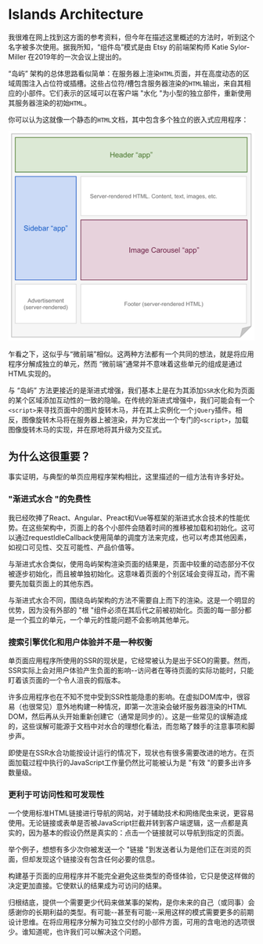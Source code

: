 # Islands Architecture

我很难在网上找到这方面的参考资料，但今年在描述这里概述的方法时，听到这个名字被多次使用。据我所知，“组件岛”模式是由 Etsy 的前端架构师 Katie Sylor-Miller 在2019年的一次会议上提出的。

“岛屿” 架构的总体思路看似简单：在服务器上渲染`HTML`页面，并在高度动态的区域周围注入占位符或插槽。这些占位符/槽包含服务器渲染的`HTML`输出，来自其相应的小部件。它们表示的区域可以在客户端 "水化 "为小型的独立部件，重新使用其服务器渲染的初始`HTML`。

你可以认为这就像一个静态的`HTML`文档，其中包含多个独立的嵌入式应用程序：



![](./img/islands-architecture-1.png)

乍看之下，这似乎与“微前端”相似。这两种方法都有一个共同的想法，就是将应用程序分解成独立的单元，然而 
“微前端”通常并不意味着这些单元的组成是通过HTML实现的。

与 “岛屿” 方法更接近的是渐进式增强，我们基本上是在为其添加`SSR`水化和为页面的某个区域添加互动性的一致的隐喻。在传统的渐进式增强中，我们可能会有一个`<script>`来寻找页面中的图片旋转木马，并在其上实例化一个`jQuery`插件。相反，图像旋转木马将在服务器上被渲染，并为它发出一个专门的`<script>`，加载图像旋转木马的实现，并在原地将其升级为交互式。

## 为什么这很重要？

事实证明，与典型的单页应用程序架构相比，这里描述的一组方法有许多好处。

### "渐进式水合 "的免费性

我已经吹捧了React、Angular、Preact和Vue等框架的渐进式水合技术的性能优势。在这些架构中，页面上的各个小部件会随着时间的推移被加载和初始化。这可以通过requestIdleCallback使用简单的调度方法来完成，也可以考虑其他因素，如视口可见性、交互可能性、产品价值等。

与渐进式水合类似，使用岛屿架构渲染页面的结果是，页面中较重的动态部分不仅被逐步初始化，而且被单独初始化。这意味着页面的个别区域会变得互动，而不需要先加载页面上的其他东西。

与渐进式水合不同，围绕岛屿架构的方法不需要自上而下的渲染。这是一个明显的优势，因为没有外部的 "根 "组件必须在其后代之前被初始化。页面的每一部分都是一个孤立的单元，一个单元的性能问题不会影响其他单元。

### 搜索引擎优化和用户体验并不是一种权衡

单页面应用程序所使用的SSR的现状是，它经常被认为是出于SEO的需要。然而，SSR实际上会对用户体验产生负面的影响--访问者在等待页面的实际功能时，只能盯着该页面的一个令人沮丧的假版本。

许多应用程序也在不知不觉中受到SSR性能隐患的影响。在虚拟DOM库中，很容易（也很常见）意外地构建一种情况，即第一次渲染会破坏服务器渲染的HTML DOM，然后再从头开始重新创建它（通常是同步的）。这是一些常见的误解造成的，这些误解可能源于文档中对水合的理想化看法，而忽略了棘手的注意事项和脚步声。

即使是在SSR水合功能按设计运行的情况下，现状也有很多需要改进的地方。在页面加载过程中执行的JavaScript工作量仍然比可能被认为是 "有效 "的要多出许多数量级。

### 更利于可访问性和可发现性

一个使用标准HTML链接进行导航的网站，对于辅助技术和网络爬虫来说，更容易使用。无论链接或表单是否被JavaScript拦截并转到客户端逻辑，这一点都是真实的，因为基本的假设仍然是真实的：点击一个链接就可以导航到指定的页面。

举个例子，想想有多少次你被发送一个 "链接 "到发送者认为是他们正在浏览的页面，但却发现这个链接没有包含任何必要的信息。

构建基于页面的应用程序并不能完全避免这些类型的奇怪体验，它只是使这样做的决定更加直接。它使默认的结果成为可访问的结果。

归根结底，提供一个需要更少代码来做某事的架构，是你未来的自己（或同事）会感谢你的长期利益的类型。有可能--甚至有可能--采用这样的模式需要更多的前期设计思维。在将应用程序分解为可独立交付的小部件方面，可用的含电池的选项很少。谁知道呢，也许我们可以解决这个问题。